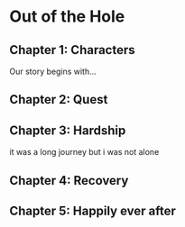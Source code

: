 # Out of the Hole

## Chapter 1: Characters

Our story begins with...


## Chapter 2: Quest


## Chapter 3: Hardship
it was a long journey but i was not alone

## Chapter 4: Recovery


## Chapter 5: Happily ever after

